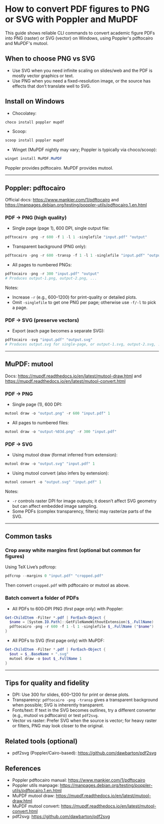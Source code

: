 # How to convert PDF figures to PNG or SVG with Poppler and MuPDF

This guide shows reliable CLI commands to convert academic figure PDFs into PNG (raster) or SVG (vector) on Windows, using Poppler's pdftocairo and MuPDF's mutool.

## When to choose PNG vs SVG
- Use SVG when you need infinite scaling on slides/web and the PDF is mostly vector graphics or text.
- Use PNG when you need a fixed-resolution image, or the source has effects that don’t translate well to SVG.

## Install on Windows
- Chocolatey:
```powershell
choco install poppler mupdf
```
- Scoop:
```powershell
scoop install poppler mupdf
```
- Winget (MuPDF nightly may vary; Poppler is typically via choco/scoop):
```powershell
winget install MuPDF.MuPDF
```

Poppler provides pdftocairo. MuPDF provides mutool.

---

## Poppler: pdftocairo
Official docs: https://www.mankier.com/1/pdftocairo and https://manpages.debian.org/testing/poppler-utils/pdftocairo.1.en.html

### PDF → PNG (high quality)
- Single page (page 1), 600 DPI, single output file:
```powershell
pdftocairo -png -r 600 -f 1 -l 1 -singlefile "input.pdf" "output"
```
- Transparent background (PNG only):
```powershell
pdftocairo -png -r 600 -transp -f 1 -l 1 -singlefile "input.pdf" "output"
```
- All pages to numbered PNGs:
```powershell
pdftocairo -png -r 300 "input.pdf" "output"
# Produces output-1.png, output-2.png, ...
```

Notes:
- Increase `-r` (e.g., 600–1200) for print-quality or detailed plots.
- Omit `-singlefile` to get one PNG per page; otherwise use `-f/-l` to pick a page.

### PDF → SVG (preserve vectors)
- Export (each page becomes a separate SVG):
```powershell
pdftocairo -svg "input.pdf" "output.svg"
# Produces output.svg for single-page, or output-1.svg, output-2.svg, ... for multi-page.
```

---

## MuPDF: mutool
Docs: https://mupdf.readthedocs.io/en/latest/mutool-draw.html and https://mupdf.readthedocs.io/en/latest/mutool-convert.html

### PDF → PNG
- Single page (1), 600 DPI:
```powershell
mutool draw -o "output.png" -r 600 "input.pdf" 1
```
- All pages to numbered files:
```powershell
mutool draw -o "output-%03d.png" -r 300 "input.pdf"
```

### PDF → SVG
- Using mutool draw (format inferred from extension):
```powershell
mutool draw -o "output.svg" "input.pdf" 1
```
- Using mutool convert (also infers by extension):
```powershell
mutool convert -o "output.svg" "input.pdf" 1
```

Notes:
- `-r` controls raster DPI for image outputs; it doesn’t affect SVG geometry but can affect embedded image sampling.
- Some PDFs (complex transparency, filters) may rasterize parts of the SVG.

---

## Common tasks

### Crop away white margins first (optional but common for figures)
Using TeX Live’s pdfcrop:
```powershell
pdfcrop --margins 0 "input.pdf" "cropped.pdf"
```
Then convert `cropped.pdf` with pdftocairo or mutool as above.

### Batch convert a folder of PDFs
- All PDFs to 600‑DPI PNG (first page only) with Poppler:
```powershell
Get-ChildItem -Filter *.pdf | ForEach-Object {
  $name = [System.IO.Path]::GetFileNameWithoutExtension($_.FullName)
  pdftocairo -png -r 600 -f 1 -l 1 -singlefile $_.FullName ("$name")
}
```
- All PDFs to SVG (first page only) with MuPDF:
```powershell
Get-ChildItem -Filter *.pdf | ForEach-Object {
  $out = $_.BaseName + ".svg"
  mutool draw -o $out $_.FullName 1
}
```

---

## Tips for quality and fidelity
- DPI: Use 300 for slides, 600–1200 for print or dense plots.
- Transparency: `pdftocairo -png -transp` gives a transparent background when possible; SVG is inherently transparent.
- Fonts/text: If text in the SVG becomes outlines, try a different converter (e.g., mutool vs pdftocairo) or test `pdf2svg`.
- Vector vs raster: Prefer SVG when the source is vector; for heavy raster or filters, PNG may look closer to the original.

## Related tools (optional)
- pdf2svg (Poppler/Cairo-based): https://github.com/dawbarton/pdf2svg

## References
- Poppler pdftocairo manual: https://www.mankier.com/1/pdftocairo
- Poppler utils manpage: https://manpages.debian.org/testing/poppler-utils/pdftocairo.1.en.html
- MuPDF mutool draw: https://mupdf.readthedocs.io/en/latest/mutool-draw.html
- MuPDF mutool convert: https://mupdf.readthedocs.io/en/latest/mutool-convert.html
- pdf2svg: https://github.com/dawbarton/pdf2svg
